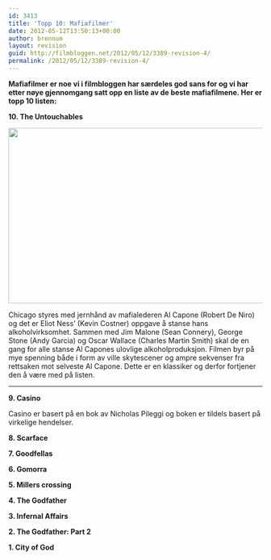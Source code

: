 ```yaml
---
id: 3413
title: 'Topp 10: Mafiafilmer'
date: 2012-05-12T13:50:13+00:00
author: brennum
layout: revision
guid: http://filmbloggen.net/2012/05/12/3389-revision-4/
permalink: /2012/05/12/3389-revision-4/
---
```

**Mafiafilmer er noe vi i filmbloggen har særdeles god sans for og vi har etter nøye gjennomgang satt opp en liste av de beste mafiafilmene. Her er topp 10 listen:**

**10. The Untouchables**

<a href="http://filmbloggen.net/?attachment_id=3412" rel="attachment wp-att-3412"><img class="alignnone size-large wp-image-3412" src="http://filmbloggen.net/wp-content/uploads//2012/05/420586-the_untouchables_original-620x348.jpg" alt="" width="620" height="348" /></a>

Chicago styres med jernhånd av mafialederen Al Capone (Robert De Niro) og det er Eliot Ness&#8217; (Kevin Costner) oppgave å stanse hans alkoholvirksomhet. Sammen med Jim Malone (Sean Connery), George Stone (Andy Garcia) og Oscar Wallace (Charles Martin Smith) skal de en gang for alle stanse Al Capones ulovlige alkoholproduksjon. Filmen byr på mye spenning både i form av ville skytescener og ampre sekvenser fra rettsaken mot selveste Al Capone. Dette er en klassiker og derfor fortjener den å være med på listen.  
****

**9. Casino**

Casino er basert på en bok av Nicholas Pileggi og boken er tildels basert på virkelige hendelser.

**8. Scarface**

**7. Goodfellas**

**6. Gomorra**

**5. Millers crossing**

**4. The Godfather**

**3. Infernal Affairs**

**2. The Godfather: Part 2**

**1. City of God**